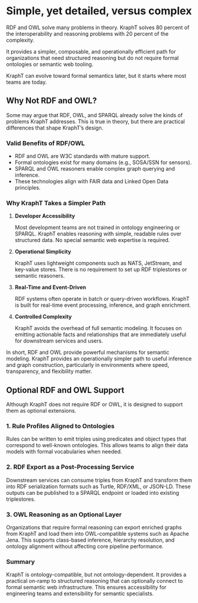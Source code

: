# Simple, yet detailed, versus complex

RDF and OWL solve many problems in theory. KraphT solves 80 percent of the interoperability and reasoning problems with 20 percent of the complexity.

It provides a simpler, composable, and operationally efficient path for organizations that need structured reasoning but do not require formal ontologies or semantic web tooling.

KraphT can evolve toward formal semantics later, but it starts where most teams are today.

## Why Not RDF and OWL?

Some may argue that RDF, OWL, and SPARQL already solve the kinds of problems KraphT addresses. This is true in theory, but there are practical differences that shape KraphT’s design.

### Valid Benefits of RDF/OWL

- RDF and OWL are W3C standards with mature support.
- Formal ontologies exist for many domains (e.g., SOSA/SSN for sensors).
- SPARQL and OWL reasoners enable complex graph querying and inference.
- These technologies align with FAIR data and Linked Open Data principles.

### Why KraphT Takes a Simpler Path

1. **Developer Accessibility**

   Most development teams are not trained in ontology engineering or SPARQL. KraphT enables reasoning with simple, readable rules over structured data. No special semantic web expertise is required.

2. **Operational Simplicity**

   KraphT uses lightweight components such as NATS, JetStream, and key-value stores. There is no requirement to set up RDF triplestores or semantic reasoners.

3. **Real-Time and Event-Driven**

   RDF systems often operate in batch or query-driven workflows. KraphT is built for real-time event processing, inference, and graph enrichment.

4. **Controlled Complexity**

   KraphT avoids the overhead of full semantic modeling. It focuses on emitting actionable facts and relationships that are immediately useful for downstream services and users.

In short, RDF and OWL provide powerful mechanisms for semantic modeling. KraphT provides an operationally simpler path to useful inference and graph construction, particularly in environments where speed, transparency, and flexibility matter.

## Optional RDF and OWL Support

Although KraphT does not require RDF or OWL, it is designed to support them as optional extensions.

### 1. Rule Profiles Aligned to Ontologies

Rules can be written to emit triples using predicates and object types that correspond to well-known ontologies. This allows teams to align their data models with formal vocabularies when needed.

### 2. RDF Export as a Post-Processing Service

Downstream services can consume triples from KraphT and transform them into RDF serialization formats such as Turtle, RDF/XML, or JSON-LD. These outputs can be published to a SPARQL endpoint or loaded into existing triplestores.

### 3. OWL Reasoning as an Optional Layer

Organizations that require formal reasoning can export enriched graphs from KraphT and load them into OWL-compatible systems such as Apache Jena. This supports class-based inference, hierarchy resolution, and ontology alignment without affecting core pipeline performance.

### Summary

KraphT is ontology-compatible, but not ontology-dependent. It provides a practical on-ramp to structured reasoning that can optionally connect to formal semantic web infrastructure. This ensures accessibility for engineering teams and extensibility for semantic specialists.
